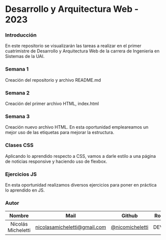 # Desarrollo y Arquitectura Web - 2023

### Introducción
En este repositorio se visualizarán las tareas a realizar en el primer cuatrimistre de Desarrollo y Arquitectura Web de la carrera de Ingenieria en Sistemas de la UAI.

### Semana 1
Creación del repositorio y archivo README.md

### Semana 2
Creación del primer archivo HTML, index.html

### Semana 3
Creación nuevo archivo HTML. En esta oportunidad empleareamos un mejor uso de las etiquetas para mejorar la estructura.

### Clases CSS
Aplicando lo aprendido respecto a CSS, vamos a darle estilo a una página de noticias responsive y haciendo uso de flexbox.

### Ejercicios JS
En esta oportunidad realizamos diversos ejercicios para poner en práctica lo aprendido en JS.
### Autor

 Nombre  | Mail | Github | Rol
| :-----: | :-----: | :-----: | :-----: |
| Nicolás Micheletti | nicolasamicheletti@gmail.com | [@nicomicheletti](https://github.com/nicomicheletti) | DEV
